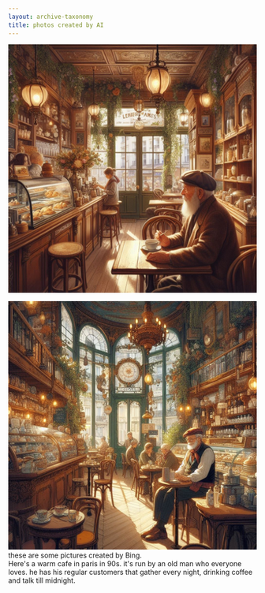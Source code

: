 ```yaml
---
layout: archive-taxonomy
title: photos created by AI
---
```


![pic1](/assets/images/arefe/pic1.jpg)

![pic2](/assets/images/arefe/pic2.jpg)
these are some pictures created by Bing. <br>
Here's a warm cafe in paris in 90s. it's run by an old man who everyone loves. he has his regular customers that gather every night, drinking coffee and talk till midnight.